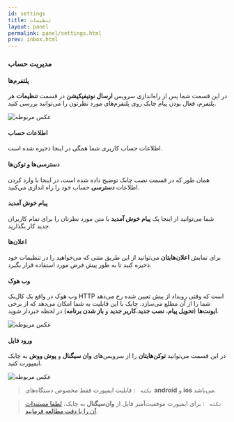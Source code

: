 ```yaml
---
id: settings
title: تنظیمات
layout: panel
permalink: panel/settings.html
prev: inbox.html
---
```


### مدیریت حساب

#### پلتفرم‌ها

در این قسمت شما پس از راه‌اندازی سرویس **ارسال نوتیفیکیشن** در قسمت **تنظیمات** هر پلتفرم، فعال بودن پیام چابک روی پلتفرم‌های مورد نظرتون را می‌توانید بررسی کنید.

![عکس مربوطه](http://uupload.ir/files/uzft_plat.png)

#### اطلاعات حساب

اطلاعات حساب کاربری شما همگی در اینجا ذخیره شده است.

#### دسترسی‌ها و توکن‌ها

همان طور که در قسمت نصب چابک توضیح داده شده است، در اینجا با وارد کردن اطلاعات **دسترسی** حساب خود را راه اندازی می‌کنید.

#### پیام خوش آمدید

شما می‌توانید از اینجا یک **پیام خوش آمدید** با متن مورد نظرتان را برای تمام کاربران جدید کار بگذارید. 

#### اعلان‌ها

برای نمایش **اعلان‌هایتان** می‌توانید از این طریق متنی که می‌خواهید را در تنظیمات خود ذخیره کنید تا به طور پیش فرض مورد استفاده قرار بگیرد.

#### وب هوک

وب هوک در واقع یک کال‌بک HTTP است که وقتی رویداد از پیش تعیین شده رخ می‌دهد شما را از آن مطلع می‌سازد. چابک با این قابلیت به شما امکان می‌دهد که از برخی **ایونت‌ها** (**تحویل پیام**، **نصب جدید**،**کاربر جدید** و **باز شدن برنامه**) در لحظه خبردار شوید.

![عکس مربوطه](http://uupload.ir/files/qlko_webhook.png)

#### ورود فایل

در این قسمت می‌توانید **توکن‌هایتان** را از سرویس‌های **وان سیگنال** و **پوش ووش** به چابک ایمپورت کنید. 

![عکس مربوطه](http://uupload.ir/files/bmj2_impor.png)


> `نکته ` : قابلیت ایمپورت فقط مخصوص دستگاه‌های **android** و **ios** می‌باشد.

> `نکته ` : برای ایمپورت موفقیت‌آمیز فایل از **وان‌سیگنال** به چابک، [لطفا مستندات آن را با دقت مطالعه فرمایید](https://documentation.onesignal.com/reference#csv-export).

